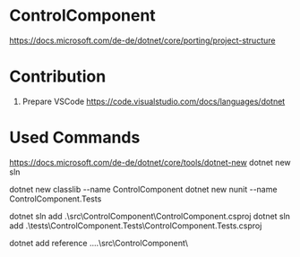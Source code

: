 # ControlComponent
https://docs.microsoft.com/de-de/dotnet/core/porting/project-structure

# Contribution
1. Prepare VSCode https://code.visualstudio.com/docs/languages/dotnet

# Used Commands
https://docs.microsoft.com/de-de/dotnet/core/tools/dotnet-new
dotnet new sln

dotnet new classlib --name ControlComponent
dotnet new nunit --name ControlComponent.Tests

dotnet sln add .\src\ControlComponent\ControlComponent.csproj
dotnet sln add .\tests\ControlComponent.Tests\ControlComponent.Tests.csproj

dotnet add reference ..\..\src\ControlComponent\